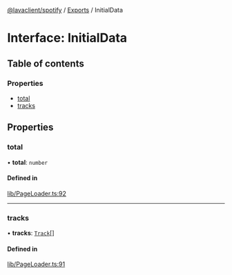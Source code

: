 [@lavaclient/spotify](../README.md) / [Exports](../modules.md) / InitialData

# Interface: InitialData

## Table of contents

### Properties

- [total](InitialData.md#total)
- [tracks](InitialData.md#tracks)

## Properties

### total

• **total**: `number`

#### Defined in

[lib/PageLoader.ts:92](https://github.com/lavaclient/plugins/blob/122f37d/packages/spotify/src/lib/PageLoader.ts#L92)

___

### tracks

• **tracks**: [`Track`](Spotify.Track.md)[]

#### Defined in

[lib/PageLoader.ts:91](https://github.com/lavaclient/plugins/blob/122f37d/packages/spotify/src/lib/PageLoader.ts#L91)
